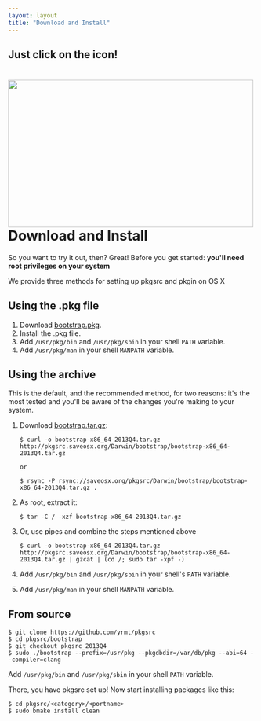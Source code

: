 ```yaml
---
layout: layout
title: "Download and Install"
---
```


Just click on the icon! 
-----------------------

<a href="http://pkgsrc.saveosx.org/Darwin/bootstrap/bootstrap-x86_64-2013Q4.pkg"><img src="http://www.3tb.de/netbsd/pkgsrc-logo-outline.png" width="500" height="300" /></a>
Download and Install
====================

So you want to try it out, then? Great!
Before you get started: **you'll need root privileges on your system**

We provide three methods for setting up pkgsrc and pkgin on OS X

Using the .pkg file 
-----------------------------------------

1. Download [bootstrap.pkg](http://pkgsrc.saveosx.org/Darwin/bootstrap/bootstrap-x86_64-2013Q4.pkg).
2. Install the .pkg file.
3. Add `/usr/pkg/bin` and `/usr/pkg/sbin` in your shell `PATH` variable.
4. Add `/usr/pkg/man` in your shell `MANPATH` variable.


Using the archive
-----------------

This is the default, and the recommended method, for two reasons: it's the most tested and you'll be aware of the changes you're making to your system.

1. Download [bootstrap.tar.gz](http://pkgsrc.saveosx.org/Darwin/bootstrap/bootstrap-x86_64-2013Q4.tar.gz):

       $ curl -o bootstrap-x86_64-2013Q4.tar.gz http://pkgsrc.saveosx.org/Darwin/bootstrap/bootstrap-x86_64-2013Q4.tar.gz

       or

       $ rsync -P rsync://saveosx.org/pkgsrc/Darwin/bootstrap/bootstrap-x86_64-2013Q4.tar.gz .

2. As root, extract it:

       $ tar -C / -xzf bootstrap-x86_64-2013Q4.tar.gz

3. Or, use pipes and combine the steps mentioned above

       $ curl -o bootstrap-x86_64-2013Q4.tar.gz http://pkgsrc.saveosx.org/Darwin/bootstrap/bootstrap-x86_64-2013Q4.tar.gz | gzcat | (cd /; sudo tar -xpf -)

3. Add `/usr/pkg/bin` and `/usr/pkg/sbin` in your shell's `PATH` variable.
4. Add `/usr/pkg/man` in your shell `MANPATH` variable.


From source
-----------

    $ git clone https://github.com/yrmt/pkgsrc
    $ cd pkgsrc/bootstrap
    $ git checkout pkgsrc_2013Q4
    $ sudo ./bootstrap --prefix=/usr/pkg --pkgdbdir=/var/db/pkg --abi=64 --compiler=clang

Add `/usr/pkg/bin` and `/usr/pkg/sbin` in your shell `PATH` variable.

There, you have pkgsrc set up! Now start installing packages like this:

    $ cd pkgsrc/<category>/<portname>
    $ sudo bmake install clean

